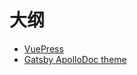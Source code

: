 # 大纲

- [VuePress](https://vuepress.vuejs.org/zh/theme/default-theme-config.html#%E9%A6%96%E9%A1%B5)
- [Gatsby ApolloDoc theme](https://gatsbytemplates.io/theme/apollo-docs/)